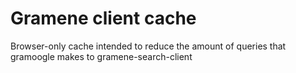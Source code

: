 # Gramene client cache
Browser-only cache intended to reduce the amount of queries that gramoogle makes to gramene-search-client
